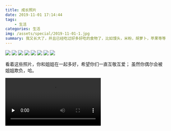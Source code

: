 ```yaml
---
title: 成长照片
date: 2019-11-01 17:14:44
tags: 
    - 生活
categories: 生活
img: /assets/special/2019-11-01-1.jpg
summary: 我又长大了，并且已经吃过好多好吃的食物了，比如馒头，米粉，胡萝卜，苹果等等 ~~
---
```


![](/assets/special/2019-11-01-1.jpg)
![](/assets/special/2019-11-01-2.jpg)
![](/assets/special/2019-11-01-3.jpg)
![](/assets/special/2019-11-01-4.jpg)
![](/assets/special/2019-11-01-5.jpg)
![](/assets/special/2019-11-01-6.jpg)
![](/assets/special/2019-11-01-7.jpg)
![](/assets/special/2019-11-01-8.jpg)

看着这些照片，你和姐姐在一起多好，希望你们一直互敬互爱；
虽然你偶尔会被姐姐欺负，哈。


<video id="video" controls="" preload="none" alt="视频不显示可下载">
<source id="mp4" src="/assets/video/pa.mp4" type="video/mp4">
</video>